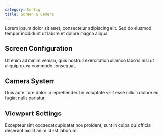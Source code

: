 ```yaml
---
category: Config
title: Screen & Camera
---
```



Lorem ipsum dolor sit amet, consectetur adipiscing elit. Sed do eiusmod tempor incididunt ut labore et dolore magna aliqua.

## Screen Configuration

Ut enim ad minim veniam, quis nostrud exercitation ullamco laboris nisi ut aliquip ex ea commodo consequat.

## Camera System

Duis aute irure dolor in reprehenderit in voluptate velit esse cillum dolore eu fugiat nulla pariatur.

## Viewport Settings

Excepteur sint occaecat cupidatat non proident, sunt in culpa qui officia deserunt mollit anim id est laborum.